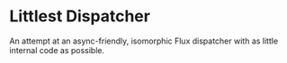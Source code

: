 # Littlest Dispatcher

An attempt at an async-friendly, isomorphic Flux dispatcher with as little
internal code as possible.
